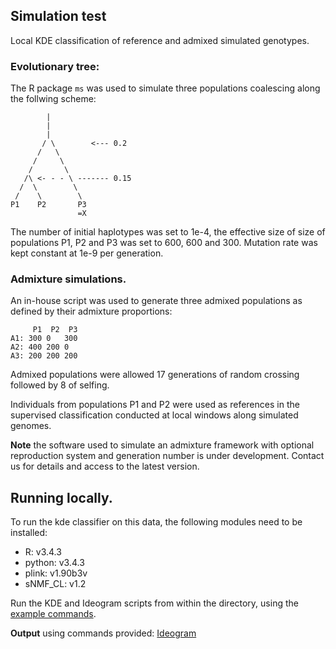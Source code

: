 ## Simulation test

Local KDE classification of reference and admixed simulated genotypes.

### Evolutionary tree:

The R package `ms` was used to simulate three populations coalescing along the follwing scheme:

            |                   
            |                   
            |                   
           / \        <--- 0.2  
          /   \                 
         /     \                
        /       \               
       /\ <- - - \ ------- 0.15 
      /  \        \             
     /    \        \            
    P1    P2       P3           
                   =X           


The number of initial haplotypes was set to 1e-4, the effective size of size of populations P1, P2 and P3 was set to 
600, 600 and 300. Mutation rate was kept constant at 1e-9 per generation.

### Admixture simulations.

An in-house script was used to generate three admixed populations as defined 
by their admixture proportions:


         P1  P2  P3
    A1: 300 0   300
    A2: 400 200 0
    A3: 200 200 200


Admixed populations were allowed 17 generations of random crossing followed
by 8 of selfing. 

Individuals from populations P1 and P2 were used as references in the supervised classification
conducted at local windows along simulated genomes.

**Note** the software used to simulate an admixture framework with optional
reproduction system and generation number is under development. Contact us 
for details and access to the latest version.

## Running locally.

To run the kde classifier on this data, the following modules need to be installed:

- R: v3.4.3
- python: v3.4.3
- plink: v1.90b3v
- sNMF_CL: v1.2


Run the KDE and Ideogram scripts from within the directory, using the 
[example commands](https://github.com/SantosJGND/Galaxy_KDE_classifier/blob/master/Simulation_test/Simulation_commands.txt).

**Output** using commands provided: [Ideogram](https://github.com/SantosJGND/Galaxy_KDE_classifier/blob/master/Simulation_test/test_.05_.2/Ideo_sample32_CHR01_st1041_Z3.0_bin5_display.png)

